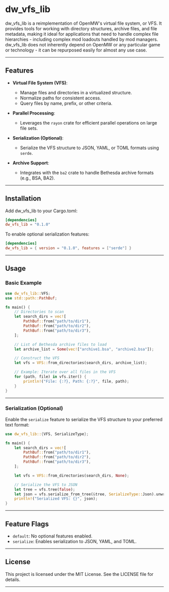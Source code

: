 # dw_vfs_lib

dw_vfs_lib is a reimplementation of OpenMW's virtual file system, or VFS. It provides tools for working with directory structures, archive files, and file metadata, making it ideal for applications that need to handle complex file hierarchies - including complex mod loadouts handled by mod managers. dw_vfs_lib does not inherently depend on OpenMW or any particular game or technology - it can be repurposed easily for almost any use case.

---

## Features

- **Virtual File System (VFS)**:
  - Manage files and directories in a virtualized structure.
  - Normalize paths for consistent access.
  - Query files by name, prefix, or other criteria.

- **Parallel Processing**:
  - Leverages the `rayon` crate for efficient parallel operations on large file sets.

- **Serialization (Optional)**:
  - Serialize the VFS structure to JSON, YAML, or TOML formats using `serde`.

- **Archive Support**:
  - Integrates with the `ba2` crate to handle Bethesda archive formats (e.g., BSA, BA2).

---

## Installation

Add dw_vfs_lib to your Cargo.toml:

```toml
[dependencies]
dw_vfs_lib = "0.1.0"
```

To enable optional serialization features:

```toml
[dependencies]
dw_vfs_lib = { version = "0.1.0", features = ["serde"] }
```

---

## Usage

### Basic Example

```rust
use dw_vfs_lib::VFS;
use std::path::PathBuf;

fn main() {
    // Directories to scan
    let search_dirs = vec![
        PathBuf::from("path/to/dir1"),
        PathBuf::from("path/to/dir2"),
        PathBuf::from("path/to/dir3"),
    ];

    // List of Bethesda archive files to load
    let archive_list = Some(vec!["archive1.bsa", "archive2.bsa"]);

    // Construct the VFS
    let vfs = VFS::from_directories(search_dirs, archive_list);

    // Example: Iterate over all files in the VFS
    for (path, file) in vfs.iter() {
        println!("File: {:?}, Path: {:?}", file, path);
    }
}
```

---

### Serialization (Optional)

Enable the `serialize` feature to serialize the VFS structure to your preferred text format:

```rust
use dw_vfs_lib::{VFS, SerializeType};

fn main() {
    let search_dirs = vec![
        PathBuf::from("path/to/dir1"),
        PathBuf::from("path/to/dir2"),
        PathBuf::from("path/to/dir3"),
    ];

    let vfs = VFS::from_directories(search_dirs, None);

    // Serialize the VFS to JSON
    let tree = vfs.tree(false);
    let json = vfs.serialize_from_tree(&tree, SerializeType::Json).unwrap();
    println!("Serialized VFS: {}", json);
}
```

---

## Feature Flags

- `default`: No optional features enabled.
- `serialize`: Enables serialization to JSON, YAML, and TOML.

---

## License

This project is licensed under the MIT License. See the LICENSE file for details.

---
